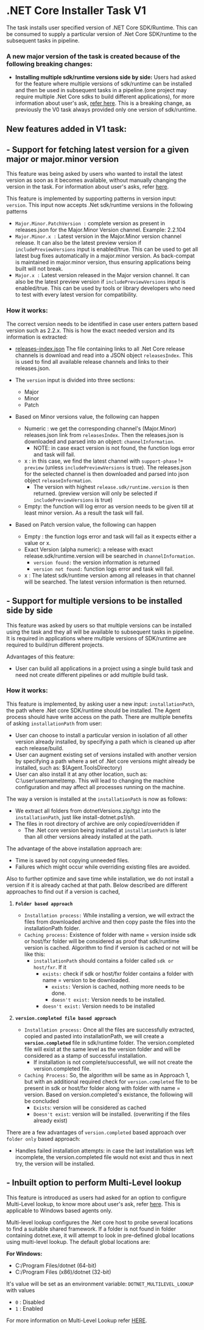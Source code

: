 #  **.NET Core Installer Task V1**

The task installs user specified version of .NET Core SDK/Runtime. This can be consumed to supply a particular version of .Net Core SDK/runtime to the subsequent tasks in pipeline.

### **A new major version of the task is created because of the following breaking changes:**
- **Installing multiple sdk/runtime versions side by side:** Users had asked for the feature where multiple versions of sdk/runtime can be installed and then be used in subsequent tasks in a pipeline.(one project may require multiple .Net Core sdks to build different applications), for more information about user's ask, [refer here](https://github.com/Microsoft/azure-pipelines-tasks/issues/8306). This is a breaking change, as previously the V0 task always provided only one version of sdk/runtime.

## New features added in V1 task:

## **- Support for fetching latest version for a given major or major.minor version**
This feature was being asked by users who wanted to install the latest version as soon as it becomes available, without manually changing the version in the task. For information about user's asks, refer [here](https://github.com/Microsoft/azure-pipelines-tasks/issues/9171).

This feature is implemented by supporting patterns in version input: `version`. This input now accepts .Net sdk/runtime versions in the following patterns
- `Major.Minor.PatchVersion :` complete version as present in releases.json for the Major.Minor Version channel. Example: 2.2.104
- `Major.Minor.x :` Latest version in the Major.Minor version channel release. It can also be the latest preview version if `includePreviewVersions` input is enabled/true. This can be used to get all latest bug fixes automatically in a major.minor version. As back-compat is maintained in major.minor version, thus ensuring applications being built will not break.
- `Major.x :` Latest version released in the Major version channel. It can also be the latest preview version if `includePreviewVersions` input is enabled/true. This can be used by tools or library developers who need to test with every latest version for compatibility.

### How it works:
The correct version needs to be identified in case user enters pattern based version such as 2.2.x. This is how the exact needed version and its information is extracted:

- [releases-index.json](https://builds.dotnet.microsoft.com/dotnet/release-metadata/releases-index.json) The file containing links to all .Net Core release channels is download and read into a JSON object `releasesIndex`. This is used to find all available release channels and links to their releases.json.

- The `version` input is divided into three sections:
  - Major
  - Minor
  - Patch

- Based on Minor versions value, the following can happen
  - Numeric : we get the corresponding channel's (Major.Minor) releases.json link from `releasesIndex`. Then the releases.json is downloaded and parsed into an object: `channelInformation`.
    - NOTE: in case exact version is not found, the function logs error and task will fail.
  - x : in this case, we find the latest channel with `support-phase` != `preview` (unless `includePreviewVersions` is true). The releases.json for the selected channel is then downloaded and parsed into json object `releaseInformation`.
    - The version with highest `release.sdk/runtime.version` is then returned. (preview version will only be selected if `includePreviewVersions` is true)
  - Empty: the function will log error as version needs to be given till at least minor version. As a result the task will fail.


- Based on Patch version value, the following can happen
  - Empty : the function logs error and task will fail as it expects either a value or x.
  - Exact Version (alpha numeric): a release with exact release.sdk/runtime.version will be searched in `channelInformation`.
    - `version found:` the version information is returned
    - `version not found:` function logs error and task will fail.
  - x : The latest sdk/runtime version among all releases in that channel will be searched. The latest version information is then returned.

## **- Support for multiple versions to be installed side by side**
This feature was asked by users so that multiple versions can be installed using the task and they all will be available to subsequent tasks in pipeline. It is required in applications where multiple versions of SDK/runtime are required to build/run different projects.

Advantages of this feature:
- User can build all applications in a project using a single build task and need not create different pipelines or add multiple build task.

### How it works:
This feature is implemented, by asking user a new input: `installationPath`, the path where .Net core SDK/runtime should be installed. The Agent process should have write access on the path.
There are multiple benefits of asking `installationPath` from user:
- User can choose to install a particular version in isolation of all other version already installed, by specifying a path which is cleaned up after each release/build.
- User can augment existing set of versions installed with another version by specifying a path where a set of .Net core versions might already be installed, such as: $(Agent.ToolsDirectory)
- User can also install it at any other location, such as: C:\user\username\temp. This will lead to changing the machine configuration and may affect all processes running on the machine.

The way a version is installed at the `installationPath` is now as follows:
- We extract all folders from dotnetVersions.zip/tgz into the `installationPath`, just like install-dotnet.ps1/sh.
- The files in root directory of archive are only copied/overridden if
  - The .Net core version being installed at `installationPath` is later than all other versions already installed at the path.

The advantage of the above installation approach are:
- Time is saved by not copying unneeded files.
- Failures which might occur while overriding existing files are avoided.

Also to further optimize and save time while installation, we do not install a version if it is already cached at that path. Below described are different approaches to find out if a version is cached,

1. **`Folder based approach`**
   - `Installation process:` While installing a version, we will extract the files from downloaded archive and then copy paste the files into the installationPath folder.
   - `Caching process:` Existence of folder with name = version inside sdk or host/fxr folder will be considered as proof that sdk/runtime version is cached. Algorithm to find if version is cached or not will be like this:
     - `installationPath` should contains a folder called `sdk or host/fxr`. If it
       - `exists:` check if sdk or host/fxr folder contains a folder with name = version to be downloaded.
         - `exists:` Version is cached, nothing more needs to be done.
         - `doesn't exist:` Version needs to be installed.
       - `doesn't exist:` Version needs to be installed

2. **`version.completed file based approach`**
   - `Installation process:` Once all the files are successfully extracted, copied and pasted into installationPath, we will create a **`version.completed`** file in sdk/runtime folder. The version.completed file will exist at the same level as the version folder and will be considered as a stamp of successful installation.
     - If installation is not complete/successfull, we will not create the version.completed file.
   - `Caching Process:` So, the algorithm will be same as in Approach 1, but with an additional required check for `version.completed` file to be present in sdk or host/fxr folder along with folder with name = version. Based on version.completed's existance, the following will be concluded
     - `Exists`: version will be considered as cached
     - `Doesn't exist`: version will be installed. (overwriting if the files already exist)


There are a few advantages of `version.completed` based approach over `folder only` based approach:
- Handles failed installation attempts: in case the last installation was left incomplete, the version.completed file would not exist and thus in next try, the version will be installed.


## **- Inbuilt option to perform Multi-Level lookup**
This feature is introduced as users had asked for an option to configure Multi-Level lookup, to know more about user's ask, refer [here](https://github.com/Microsoft/azure-pipelines-tasks/issues/9608). This is applicable to Windows based agents only.

Multi-level lookup configures the .Net core host to probe several locations to find a suitable shared framework. If a folder is not found in folder containing dotnet.exe, it will attempt to look in pre-defined global locations using multi-level lookup. The default global locations are:

**For Windows:**
- C:/Program Files/dotnet (64-bit)
- C:/Program Files (x86)/dotnet (32-bit)

It's value will be set as an environment variable: `DOTNET_MULTILEVEL_LOOKUP` with values
- `0` : Disabled
- `1` : Enabled

For more information on Multi-Level Lookup refer [HERE](https://github.com/dotnet/core-setup/blob/master/Documentation/design-docs/multilevel-sharedfx-lookup.md).
